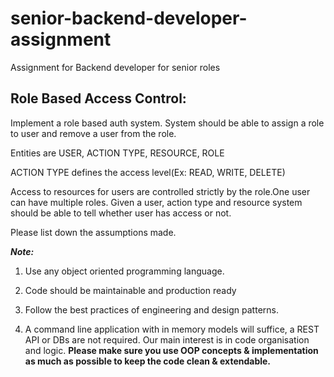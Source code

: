 # senior-backend-developer-assignment
Assignment for Backend developer for senior roles

## Role Based Access Control:

Implement a role based auth system. System should be able to assign a role to user and remove a user from the role.

Entities are USER, ACTION TYPE, RESOURCE, ROLE

ACTION TYPE defines the access level(Ex: READ, WRITE, DELETE)

Access to resources for users are controlled strictly by the role.One user can have multiple roles. Given a user, action type and resource system should be able to tell whether user has access or not.



Please list down the assumptions made. 

***Note:***

1. Use any object oriented programming language.

2. Code should be maintainable and production ready

3. Follow the best practices of engineering and design patterns.

4. A command line application with in memory models will suffice, a REST API or DBs are not required. Our main interest is in code organisation and logic. **Please make sure you use OOP concepts & implementation as much as possible to keep the code clean & extendable.** 

